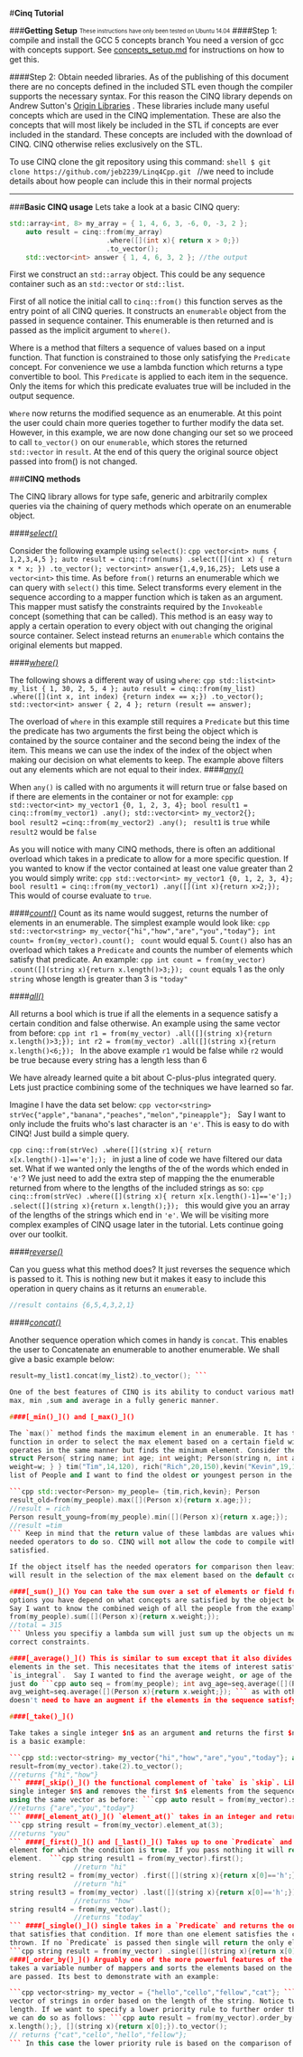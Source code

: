 #__Cinq Tutorial__

###__Getting Setup__ <sub><sup>These instructions have only been tested on Ubuntu 14.04</sup></sub>
####Step 1: compile and install the GCC 5 concepts branch You need a version of gcc with concepts
support. See [concepts_setup.md](concepts_setup.md) for instructions on how to get this.

####Step 2: Obtain needed libraries.  As of the publishing of this document there are no concepts
defined in the included STL even though the compiler supports the necessary syntax. For this reason
the CINQ library depends on Andrew Sutton's [Origin Libraries](https://github.com/asutton/origin) .
These libraries include many useful concepts which are used in the CINQ implementation. These are
also the concepts that will most likely be included in the STL if concepts are ever included in the
standard. These concepts are included with the download of CINQ. CINQ otherwise relies exclusively
on the STL.

To use CINQ clone the git repository using this command: ```shell $ git clone
https://github.com/jeb2239/Linq4Cpp.git ```
//we need to include details about how people can include this in their normal projects

-----
###__Basic CINQ usage__ Lets take a look at a basic CINQ query:

```cpp 
std::array<int, 8> my_array = { 1, 4, 6, 3, -6, 0, -3, 2 }; 
	auto result = cinq::from(my_array) 
						.where([](int x){ return x > 0;})
						.to_vector(); 
	std::vector<int> answer { 1, 4, 6, 3, 2 }; //the output

``` 

First we construct an `std::array` object. This could be any sequence container such as an
`std::vector` or `std::list`.

First of all notice the initial call to `cinq::from()` this function serves as the entry point of
all CINQ queries. It constructs an `enumerable` object from the passed in sequence container. This
enumerable is then returned and is passed as the implicit argument to `where()`. 

Where is a method that filters a sequence of values based on a input function. That function is
constrained to those only satisfying the `Predicate` concept. For convenience we use a lambda
function which returns a type convertible to bool. This `Predicate` is applied to each item in the
sequence. Only the items for which this predicate evaluates true will be included in the output
sequence. 

`Where` now returns the modified sequence as an enumerable. At this point the user could
chain more queries together to further modify the data set. However, in this example, we are now
done changing our set so we proceed to call `to_vector()` on our `enumerable`, which stores the returned
`std::vector` in `result`.  At the end of this query the original source object passed into from()
is not changed. 

###__CINQ methods__

The CINQ library allows for type safe, generic and arbitrarily complex queries via the chaining of
query methods which operate on an enumerable object. 

####[_select()_]() 

Consider the following example using `select()`: ```cpp vector<int> nums { 1,2,3,4,5 }; auto result
= cinq::from(nums) .select([](int x) { return x * x; }) .to_vector(); vector<int>
answer{1,4,9,16,25}; ``` Lets use a `vector<int>` this time. As before `from()` returns an
enumerable which we can query with `select()` this time. Select transforms every element in the
sequence according to a mapper function which is taken as an argument. This mapper must satisfy the
constraints required by the `Invokeable` concept (something that can be called). This method is an
easy way to apply a certain operation to every object with out changing the original source
container. Select instead returns an `enumerable` which contains the original elements but mapped.

####[_where()_]()

The following shows a different way of using `where`: ```cpp std::list<int> my_list { 1, 30, 2, 5, 4
}; auto result = cinq::from(my_list) .where([](int x, int index) {return index == x;}) .to_vector();
std::vector<int> answer { 2, 4 }; return (result == answer); ```

The overload of `where` in this example still requires a `Predicate` but this time the predicate has
two arguments the first being the object which is contained by the source container and the second
being the index of the item. This means we can use the index of the index of the object when making
our decision on what elements to keep. The example above filters out any elements which are not
equal to their index.  ####[_any()_]()

When `any()` is called with no arguments it will return true or false based on if there are elements
in the container or not for example: ```cpp std::vector<int> my_vector1 {0, 1, 2, 3, 4}; bool
result1 = cinq::from(my_vector1) .any(); std::vector<int> my_vector2{};						bool
result2 =cinq::from(my_vector2) .any(); ``` `result1` is `true` while `result2` would be `false`
	
As you will notice with many CINQ methods, there is often an additional overload which takes in a
predicate to allow for a more specific question. If you wanted to know if the vector contained at
least one value greater than 2 you would simply write: ```cpp std::vector<int> my_vector1 {0, 1, 2,
3, 4}; bool result1 = cinq::from(my_vector1) .any([](int x){return x>2;}); ``` This would of course
evaluate to `true`.

####[_count()_]() Count as its name would suggest, returns the number of elements in an enumerable.
The simplest example would look like: ```cpp std::vector<string>
my_vector{"hi","how","are","you","today"}; int count= from(my_vector).count(); ``` `count` would
equal 5. `Count()` also has an overload which takes a `Predicate` and counts the number of elements
which satisfy that predicate.  An example: ```cpp int count = from(my_vector) .count([](string
x){return x.length()>3;}); ``` `count` equals 1 as the only `string` whose length is greater than 3
is `"today"`

####[_all()_]()

All returns a bool which is true if all the elements in a sequence satisfy a certain condition and
false otherwise.  An example using the same vector from before: ```cpp int r1 = from(my_vector)
.all([](string x){return x.length()>3;}); int r2 = from(my_vector) .all([](string x){return
x.length()<6;}); ``` In the above example `r1` would be false while `r2` would be true because every
string has a length less than 6

We have already learned quite a bit about C-plus-plus integrated query. Lets just practice combining
some of the techniques we have learned so far. 

Imagine I have the data set below: ```cpp vector<string>
strVec{"apple","banana","peaches","melon","pineapple"}; ``` Say I want to only include the fruits
who's last character is an `'e'`.  This is easy to do with CINQ! Just build a simple query.

```cpp cinq::from(strVec) .where([](string x){ return x[x.length()-1]=='e'];); ``` in just a line of
code we have filtered our data set.  What if we wanted only the lengths of the of the words which
ended in `'e'`? We just need to add the extra step of mapping the the enumerable returned from where
to the lengths of the included strings as so: ```cpp cinq::from(strVec) .where([](string x){ return
x[x.length()-1]=='e'];) .select([](string x){return x.length();}); ``` this would give you an array
of the lengths of the strings which end in `'e'`. We will be visiting more complex examples of CINQ
usage later in the tutorial. Lets continue going over our toolkit.

####[_reverse()_]()

Can you guess what this method does? It just reverses the sequence which is passed to it. This is
nothing new but it makes it easy to include this operation  in query chains as it returns an
`enumerable`.

```cpp std::list<int> my_list{ 1,2,3,4,5,6}; auto result=my_list.reverse().to_vector();
//result contains {6,5,4,3,2,1}
```

####[_concat()_]()

Another sequence operation which comes in handy is `concat`. This enables the user to Concatenate an
enumerable to another enumerable. We shall give a basic example below:

```cpp std::list<int> my_list1{1,2,3}; std::list<int> my_list2{4,5,6}; auto
result=my_list1.concat(my_list2).to_vector(); ```

One of the best features of CINQ is its ability to conduct various math operations on lists such as
max, min ,sum and average in a fully generic manner.

####[_min()_]() and [_max()_]()

The `max()` method finds the maximum element in an enumerable. It has the option of taking a mapper
function in order to select the max element based on a certain field with in the object. `min()`
operates in the same manner but finds the minimum element. Consider the `Person` structure: ```cpp
struct Person{ string name; int age; int weight; Person(string n, int a, int w) { name=n; age=a;
weight=w; } } tim("Tim",14,120), rich("Rich",20,150),kevin("Kevin",19,145); ``` what if I have a
list of People and I want to find the oldest or youngest person in the set. Using CINQ we would do:

```cpp std::vector<Person> my_people= {tim,rich,kevin}; Person
result_old=from(my_people).max([](Person x){return x.age;});
//result = rich
Person result_young=from(my_people).min([](Person x){return x.age;});
//result =tim
``` Keep in mind that the return value of these lambdas are values which can be ordered and have the
needed operators to do so. CINQ will not allow the code to compile without this constraint being
satisfied. 

If the object itself has the needed operators for comparison then leaving `max()` with no arguments
will result in the selection of the max element based on the default comparison operators.

####[_sum()_]() You can take the sum over a set of elements or field from those sets, again the
options you have depend on what concepts are satisfied by the object being used for the calculation.
Say I want to know the combined weigh of all the people from the example above.  ```cpp int total=
from(my_people).sum([](Person x){return x.weight;});
//total = 315
``` Unless you specifiy a lambda sum will just sum up the objects un mapper assuming they satisy the
correct constraints.

####[_average()_]() This is similar to sum except that it also divides the sum by the number of
elements in the set. This necesitates that the items of interest satisfy the concepts `Number` and
`is_integral`.  Say I wanted to find the average weight, or age of the people listed above. I would
just do ```cpp auto seq = from(my_people); int avg_age=seq.average([](Person x){return x.age;}); int
avg_weight=seq.average([](Person x){return x.weight;}); ``` as with other math operations average
doesn't need to have an augment if the elements in the sequence satisfy the concept `Number` .

####[_take()_]()

Take takes a single integer $n$ as an argument and returns the first $n$ items of the sequence. Here
is a basic example:

```cpp std::vector<string> my_vector{"hi","how","are","you","today"}; auto
result=from(my_vector).take(2).to_vector();
//returns {"hi","how"}
``` ####[_skip()_]() the functional complement of `take` is `skip`. Like `take`, `skip` takes in  a
single integer $n$ and removes the first $n$ elements from the sequence Here is a basic example
using the same vector as before: ```cpp auto result = from(my_vector).skip(2).to_vector();
//returns {"are","you","today"}
``` ####[_element_at()_]() `element_at()` takes in an integer and returns the element at that index.
```cpp string result = from(my_vector).element_at(3);
//returns "you"
``` ####[_first()_]() and [_last()_]() Takes up to one `Predicate` and returns the first or last
element for which the condition is true. If you pass nothing it will return the first or last
element.  ```cpp string result1 = from(my_vector).first();
				//return "hi"
string result2 = from(my_vector) .first([](string x){return x[0]=='h';});
				//return "hi"
string result3 = from(my_vector) .last([](string x){return x[0]=='h';});
				//returns "how"
string result4 = from(my_vector).last();
				//returns "today"
``` ####[_single()_]() single takes in a `Predicate` and returns the only element of the sequence
that satisfies that condition. If more than one element satisfies the condition an exception is
thrown. If no `Predicate` is passed then single will return the only element in the sequence.
```cpp string result = from(my_vector) .single([](string x){return x[0]=='y';}); ```
####[_order_by()_]() Arguably one of the more powerful features of the CINQ library, `order_by`
takes a variable number of mappers and sorts the elements based on the order in which the mappers
are passed. Its best to demonstrate with an example:

```cpp vector<string> my_vector = {"hello","cello","fellow","cat"}; ``` say we want to sort this
vector of strings in order based on the length of the string. Notice two strings have the same
length. If we want to specify a lower priority rule to further order the strings of matching length
we can do so as follows: ```cpp auto result = from(my_vector).order_by( [](string x){return
x.length();}, [](string x){return x[0];}).to_vector();
// returns {"cat","cello","hello","fellow"};
``` In this case the lower priority rule is based on the comparison of the first letter.


